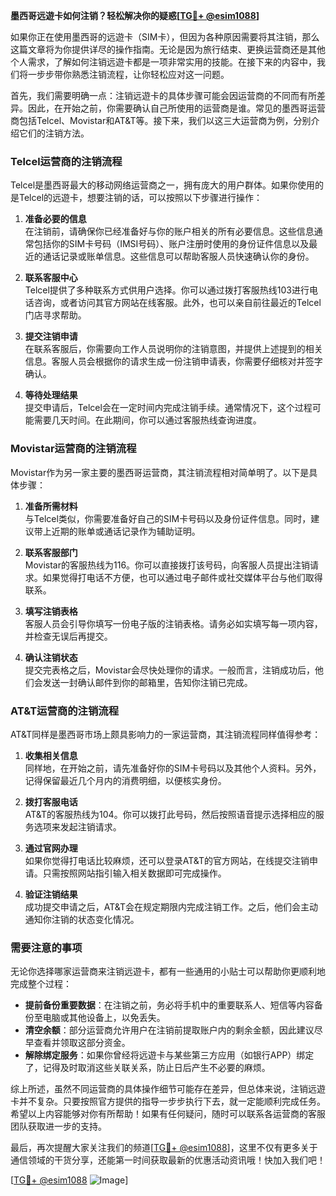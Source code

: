 **墨西哥远遊卡如何注销？轻松解决你的疑惑[[TG💪+ @esim1088](https://t.me/s/esim1088)]**

如果你正在使用墨西哥的远遊卡（SIM卡），但因为各种原因需要将其注销，那么这篇文章将为你提供详尽的操作指南。无论是因为旅行结束、更换运营商还是其他个人需求，了解如何注销远遊卡都是一项非常实用的技能。在接下来的内容中，我们将一步步带你熟悉注销流程，让你轻松应对这一问题。

首先，我们需要明确一点：注销远遊卡的具体步骤可能会因运营商的不同而有所差异。因此，在开始之前，你需要确认自己所使用的运营商是谁。常见的墨西哥运营商包括Telcel、Movistar和AT&T等。接下来，我们以这三大运营商为例，分别介绍它们的注销方法。

### Telcel运营商的注销流程

Telcel是墨西哥最大的移动网络运营商之一，拥有庞大的用户群体。如果你使用的是Telcel的远遊卡，想要注销的话，可以按照以下步骤进行操作：

1. **准备必要的信息**  
   在注销前，请确保你已经准备好与你的账户相关的所有必要信息。这些信息通常包括你的SIM卡号码（IMSI号码）、账户注册时使用的身份证件信息以及最近的通话记录或账单信息。这些信息可以帮助客服人员快速确认你的身份。

2. **联系客服中心**  
   Telcel提供了多种联系方式供用户选择。你可以通过拨打客服热线103进行电话咨询，或者访问其官方网站在线客服。此外，也可以亲自前往最近的Telcel门店寻求帮助。

3. **提交注销申请**  
   在联系客服后，你需要向工作人员说明你的注销意图，并提供上述提到的相关信息。客服人员会根据你的请求生成一份注销申请表，你需要仔细核对并签字确认。

4. **等待处理结果**  
   提交申请后，Telcel会在一定时间内完成注销手续。通常情况下，这个过程可能需要几天时间。在此期间，你可以通过客服热线查询进度。

### Movistar运营商的注销流程

Movistar作为另一家主要的墨西哥运营商，其注销流程相对简单明了。以下是具体步骤：

1. **准备所需材料**  
   与Telcel类似，你需要准备好自己的SIM卡号码以及身份证件信息。同时，建议带上近期的账单或通话记录作为辅助证明。

2. **联系客服部门**  
   Movistar的客服热线为116。你可以直接拨打该号码，向客服人员提出注销请求。如果觉得打电话不方便，也可以通过电子邮件或社交媒体平台与他们取得联系。

3. **填写注销表格**  
   客服人员会引导你填写一份电子版的注销表格。请务必如实填写每一项内容，并检查无误后再提交。

4. **确认注销状态**  
   提交完表格之后，Movistar会尽快处理你的请求。一般而言，注销成功后，他们会发送一封确认邮件到你的邮箱里，告知你注销已完成。

### AT&T运营商的注销流程

AT&T同样是墨西哥市场上颇具影响力的一家运营商，其注销流程同样值得参考：

1. **收集相关信息**  
   同样地，在开始之前，请先准备好你的SIM卡号码以及其他个人资料。另外，记得保留最近几个月内的消费明细，以便核实身份。

2. **拨打客服电话**  
   AT&T的客服热线为104。你可以拨打此号码，然后按照语音提示选择相应的服务选项来发起注销请求。

3. **通过官网办理**  
   如果你觉得打电话比较麻烦，还可以登录AT&T的官方网站，在线提交注销申请。只需按照网站指引输入相关数据即可完成操作。

4. **验证注销结果**  
   成功提交申请之后，AT&T会在规定期限内完成注销工作。之后，他们会主动通知你注销的状态变化情况。

### 需要注意的事项

无论你选择哪家运营商来注销远遊卡，都有一些通用的小贴士可以帮助你更顺利地完成整个过程：

- **提前备份重要数据**：在注销之前，务必将手机中的重要联系人、短信等内容备份至电脑或其他设备上，以免丢失。
- **清空余额**：部分运营商允许用户在注销前提取账户内的剩余金额，因此建议尽早查看并领取这部分资金。
- **解除绑定服务**：如果你曾经将远遊卡与某些第三方应用（如银行APP）绑定了，记得及时取消这些关联关系，防止日后产生不必要的麻烦。

综上所述，虽然不同运营商的具体操作细节可能存在差异，但总体来说，注销远遊卡并不复杂。只要按照官方提供的指导一步步执行下去，就一定能顺利完成任务。希望以上内容能够对你有所帮助！如果有任何疑问，随时可以联系各运营商的客服团队获取进一步的支持。

最后，再次提醒大家关注我们的频道[[TG💪+ @esim1088](https://t.me/s/esim1088)]，这里不仅有更多关于通信领域的干货分享，还能第一时间获取最新的优惠活动资讯哦！快加入我们吧！

[[TG💪+ @esim1088](https://t.me/s/esim1088) ![Image](https://i.postimg.cc/4NQfJmqS/Snipaste-2025-05-13-00-14-12.png)]